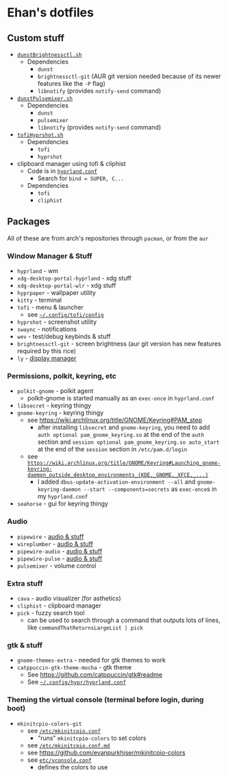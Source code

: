 # Ehan's dotfiles

## Custom stuff

 - [`dunstBrightnessctl.sh`](./src/ehansCustomStuff/sh/dunstBrightnessctl.sh)
   - Dependencies
     - `dunst`
     - `brightnessctl-git` (AUR git version needed because of its newer features like the `-P` flag)
     - `libnotify` (provides `notify-send` command)
 - [`dunstPulsemixer.sh`](./src/ehansCustomStuff/sh/dunstPulsemixer.sh)
   - Dependencies
     - `dunst`
     - `pulsemixer`
     - `libnotify` (provides `notify-send` command)
 - [`tofiHyprshot.sh`](./src/ehansCustomStuff/sh/tofiHyprshot.sh)
   - Dependencies
     - `tofi`
     - `hyprshot`
 - clipboard manager using tofi & cliphist
   - Code is in [`hyprland.conf`](./src/home/ehan/.config/hypr/hyprland.conf)
     - Search for `bind = SUPER, C...`
   - Dependencies
     - `tofi`
     - `cliphist` 

## Packages

All of these are from arch's repositories through `pacman`, or from the `aur`

### Window Manager & Stuff

 - `hyprland` - wm
 - `xdg-desktop-portal-hyprland` - xdg stuff
 - `xdg-desktop-portal-wlr` - xdg stuff
 - `hyprpaper` - wallpaper utility
 - `kitty` - terminal
 - `tofi` - menu & launcher
   - see [`~/.config/tofi/config`](./src/home/ehan/.config/tofi/config)
 - `hyprshot` - screenshot utility
 - `swaync` - notifications
 - `wev` - test/debug keybinds & stuff
 - `brightnessctl-git` - screen brightness (aur git version has new features required by this rice)
 - `ly` - [display manager](./src/dm.md)

### Permissions, polkit, keyring, etc

 - `polkit-gnome` - polkit agent
   - polkit-gnome is started manually as an `exec-once` in `hyprland.conf`
 - `libsecret` - keyring thingy
 - `gnome-keyring` - keyring thingy
   - see https://wiki.archlinux.org/title/GNOME/Keyring#PAM_step
     - after installing `libsecret` and `gnome-keyring`, you need to add `auth optional pam_gnome_keyring.so` at the end of the `auth` section and `session optional pam_gnome_keyring.so auto_start` at the end of the `session` section in `/etc/pam.d/login`
   - see [`https://wiki.archlinux.org/title/GNOME/Keyring#Launching_gnome-keyring-daemon_outside_desktop_environments_(KDE,_GNOME,_XFCE,_...)`](https://wiki.archlinux.org/title/GNOME/Keyring#Launching_gnome-keyring-daemon_outside_desktop_environments_(KDE,_GNOME,_XFCE,_...))
     - I added `dbus-update-activation-environment --all` and `gnome-keyring-daemon --start --components=secrets` as `exec-once`s in my `hyprland.conf`
 - `seahorse` - gui for keyring thingy

### Audio

 - `pipewire` - [audio & stuff](./src/audio.md)
 - `wireplumber` - [audio & stuff](./src/audio.md)
 - `pipewire-audio` - [audio & stuff](./src/audio.md)
 - `pipewire-pulse` - [audio & stuff](./src/audio.md)
 - `pulsemixer` - volume control

### Extra stuff

 - `cava` - audio visualizer (for asthetics)
 - `cliphist` - clipboard manager
 - `pick` - fuzzy search tool
   - can be used to search through a command that outputs lots of lines, like `commandThatReturnsLargeList | pick`

### gtk & stuff

 - `gnome-themes-extra` - needed for gtk themes to work
 - `catppuccin-gtk-theme-mocha` - gtk theme
   - See https://github.com/catppuccin/gtk#readme
   - See [`~/.config/hypr/hyprland.conf`](./src/home/ehan/.config/hypr/hyprland.conf)

### Theming the virtual console (terminal before login, during boot)

 - `mkinitcpio-colors-git`
   - see [`/etc/mkinitcpio.conf`](./src/etc/mkinitcpio.conf)
     - "runs" `mkinitcpio-colors` to set colors
   - see [`/etc/mkinitcpio.conf.md`](./src/etc/mkinitcpio.conf.md)
   - see https://github.com/evanpurkhiser/mkinitcpio-colors
   - see [`etc/vconsole.conf`](./src/etc/vconsole.conf)
     - defines the colors to use
